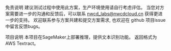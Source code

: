 免责说明
建议测试过程中使用此方案，生产环境使用请自行考虑评估。 当您对方案需要进一步的沟通和反馈后，可以联系 nwcd_labs@nwcdcloud.cn 获得更进一步的支持。 欢迎联系参与方案共建和提交方案需求, 也欢迎在 github 项目issue中留言反馈bugs。

项目说明
本项目在SageMaker上部署推理，提供文本识别功能。
返回格式为AWS Textract。
